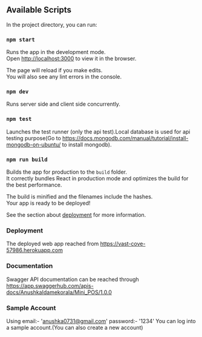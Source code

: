 ## Available Scripts

In the project directory, you can run:

### `npm start`

Runs the app in the development mode.<br>
Open [http://localhost:3000](http://localhost:3000) to view it in the browser.

The page will reload if you make edits.<br>
You will also see any lint errors in the console.

### `npm dev`

Runs server side and client side concurrently.

### `npm test`

Launches the test runner (only the api test).Local database is used for api testing purpose(Go to https://docs.mongodb.com/manual/tutorial/install-mongodb-on-ubuntu/ to install mongodb).

### `npm run build`

Builds the app for production to the `build` folder.<br>
It correctly bundles React in production mode and optimizes the build for the best performance.

The build is minified and the filenames include the hashes.<br>
Your app is ready to be deployed!

See the section about [deployment](https://facebook.github.io/create-react-app/docs/deployment) for more information.

### Deployment

The deployed web app reached from https://vast-cove-57986.herokuapp.com

### Documentation

Swagger API documentation can be reached through https://app.swaggerhub.com/apis-docs/AnushkaIdamekorala/Mini_POS/1.0.0

### Sample Account

Using email:- 'anushka0731@gmail.com' password:- '1234' You can log into a sample account.(You can also create a new account)
